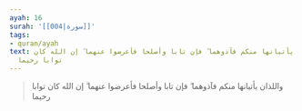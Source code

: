 ```yaml
---
ayah: 16
surah: '[[004|سورة]]'
tags:
- quran/ayah
text: واللذان يأتيانها منكم فآذوهما ۖ فإن تابا وأصلحا فأعرضوا عنهما ۗ إن الله كان
  توابا رحيما
---
```

> واللذان يأتيانها منكم فآذوهما ۖ فإن تابا وأصلحا فأعرضوا عنهما ۗ إن الله كان توابا رحيما
